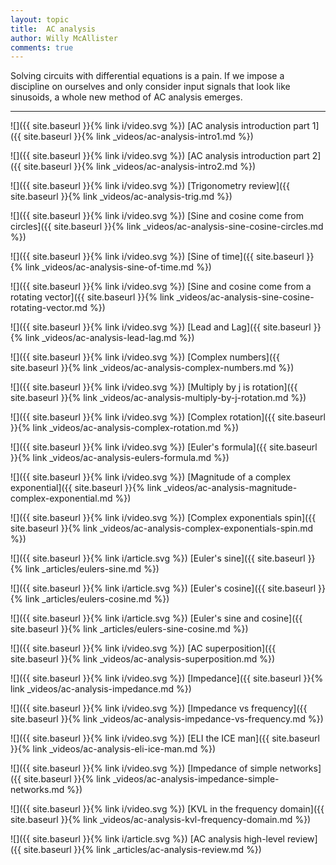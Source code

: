 ```yaml
---
layout: topic
title:  AC analysis
author: Willy McAllister
comments: true
---
```


Solving circuits with differential equations is a pain. If we impose a discipline on ourselves and only consider input signals that look like sinusoids, a whole new method of AC analysis emerges.

----

![]({{ site.baseurl }}{% link i/video.svg %}) [AC analysis introduction part 1]({{ site.baseurl }}{% link _videos/ac-analysis-intro1.md %})

![]({{ site.baseurl }}{% link i/video.svg %}) [AC analysis introduction part 2]({{ site.baseurl }}{% link _videos/ac-analysis-intro2.md %})

![]({{ site.baseurl }}{% link i/video.svg %}) [Trigonometry review]({{ site.baseurl }}{% link _videos/ac-analysis-trig.md %})

![]({{ site.baseurl }}{% link i/video.svg %}) [Sine and cosine come from circles]({{ site.baseurl }}{% link _videos/ac-analysis-sine-cosine-circles.md %})

![]({{ site.baseurl }}{% link i/video.svg %}) [Sine of time]({{ site.baseurl }}{% link _videos/ac-analysis-sine-of-time.md %})

![]({{ site.baseurl }}{% link i/video.svg %}) [Sine and cosine come from a rotating vector]({{ site.baseurl }}{% link _videos/ac-analysis-sine-cosine-rotating-vector.md %})

![]({{ site.baseurl }}{% link i/video.svg %}) [Lead and Lag]({{ site.baseurl }}{% link _videos/ac-analysis-lead-lag.md %})

![]({{ site.baseurl }}{% link i/video.svg %}) [Complex numbers]({{ site.baseurl }}{% link _videos/ac-analysis-complex-numbers.md %})

![]({{ site.baseurl }}{% link i/video.svg %}) [Multiply by j is rotation]({{ site.baseurl }}{% link _videos/ac-analysis-multiply-by-j-rotation.md %})

![]({{ site.baseurl }}{% link i/video.svg %}) [Complex rotation]({{ site.baseurl }}{% link _videos/ac-analysis-complex-rotation.md %})

![]({{ site.baseurl }}{% link i/video.svg %}) [Euler's formula]({{ site.baseurl }}{% link _videos/ac-analysis-eulers-formula.md %})

![]({{ site.baseurl }}{% link i/video.svg %}) [Magnitude of a complex exponential]({{ site.baseurl }}{% link _videos/ac-analysis-magnitude-complex-exponential.md %})

![]({{ site.baseurl }}{% link i/video.svg %}) [Complex exponentials spin]({{ site.baseurl }}{% link _videos/ac-analysis-complex-exponentials-spin.md %})

![]({{ site.baseurl }}{% link i/article.svg %}) [Euler's sine]({{ site.baseurl }}{% link _articles/eulers-sine.md %})

![]({{ site.baseurl }}{% link i/article.svg %}) [Euler's cosine]({{ site.baseurl }}{% link _articles/eulers-cosine.md %})

![]({{ site.baseurl }}{% link i/article.svg %}) [Euler's sine and cosine]({{ site.baseurl }}{% link _articles/eulers-sine-cosine.md %})

![]({{ site.baseurl }}{% link i/video.svg %}) [AC superposition]({{ site.baseurl }}{% link _videos/ac-analysis-superposition.md %})

![]({{ site.baseurl }}{% link i/video.svg %}) [Impedance]({{ site.baseurl }}{% link _videos/ac-analysis-impedance.md %})

![]({{ site.baseurl }}{% link i/video.svg %}) [Impedance vs frequency]({{ site.baseurl }}{% link _videos/ac-analysis-impedance-vs-frequency.md %})

![]({{ site.baseurl }}{% link i/video.svg %}) [ELI the ICE man]({{ site.baseurl }}{% link _videos/ac-analysis-eli-ice-man.md %})

![]({{ site.baseurl }}{% link i/video.svg %}) [Impedance of simple networks]({{ site.baseurl }}{% link _videos/ac-analysis-impedance-simple-networks.md %})

![]({{ site.baseurl }}{% link i/video.svg %}) [KVL in the frequency domain]({{ site.baseurl }}{% link _videos/ac-analysis-kvl-frequency-domain.md %})

![]({{ site.baseurl }}{% link i/article.svg %}) [AC analysis high-level review]({{ site.baseurl }}{% link _articles/ac-analysis-review.md %})

